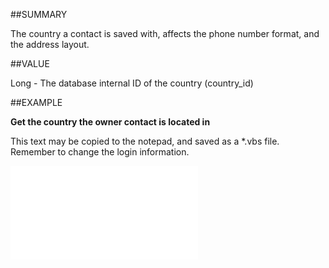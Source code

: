 
##SUMMARY


The country a contact is saved with, affects the phone number format, and the address layout.



##VALUE

Long - The database internal ID of the country (country_id)


##EXAMPLE

**Get the country the owner contact is located in**

This text may be copied to the notepad, and saved as a *.vbs file. Remember to change the login information.

![](..\..\Examples\vbs\Database.OwnerCountryId.vbs.txt)

